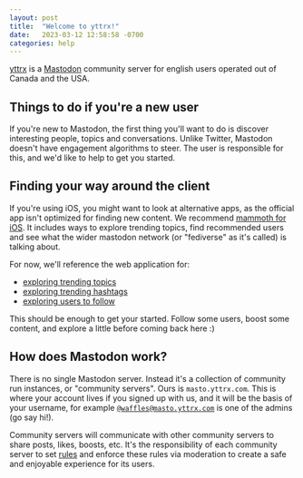 ```yaml
---
layout: post
title:  "Welcome to yttrx!"
date:   2023-03-12 12:58:58 -0700
categories: help
---
```

[yttrx][yttrx-com] is a [Mastodon][joinmastodon] community server for english users operated out of Canada and the USA.

## Things to do if you're a new user

If you're new to Mastodon, the first thing you'll want to do is discover interesting people, topics and conversations.  Unlike Twitter, Mastodon doesn't have engagement algorithms to steer. The user is responsible for this, and we'd like to help to get you started.

## Finding your way around the client

If you're using iOS, you might want to look at alternative apps, as the official app isn't optimized for finding new content. We recommend [mammoth for iOS][mammoth]. It includes ways to explore trending topics, find recommended users and see what the wider mastodon network (or "fediverse" as it's called) is talking about.

For now, we'll reference the web application for:
- [exploring trending topics][yttrx-explore]
- [exploring trending hashtags][yttrx-tags]
- [exploring users to follow][yttrx-suggestions]

This should be enough to get your started. Follow some users, boost some content, and explore a little before coming back here :)

## How does Mastodon work?

There is no single Mastodon server. Instead it's a collection of community run instances, or "community servers". Ours is `masto.yttrx.com`. This is where your account lives if you signed up with us, and it will be the basis of your username, for example [`@waffles@masto.yttrx.com`][waffles] is one of the admins (go say hi!). 

Community servers will communicate with other community servers to share posts, likes, boosts, etc.  It's the responsibility of each community server to set [rules][yttrx-rules] and enforce these rules via moderation to create a safe and enjoyable experience for its users.


[yttrx-com]: https://yttrx.com/
[masto]: https://masto.yttrx.com/
[joinmastodon]: https://joinmastodon.org/
[waffles]: https://yttrx.com/@waffles/
[mammoth]: https://techcrunch.com/2023/02/27/mammoth-is-a-free-mastodon-app-for-ios-that-makes-it-easier-to-get-started/
[yttrx-explore]: https://yttrx.com/explore
[yttrx-tags]: https://yttrx.com/explore/tags
[yttrx-suggestions]: https://yttrx.com/explore/suggestions
[yttrx-rules]: https://yttrx.com/about/
